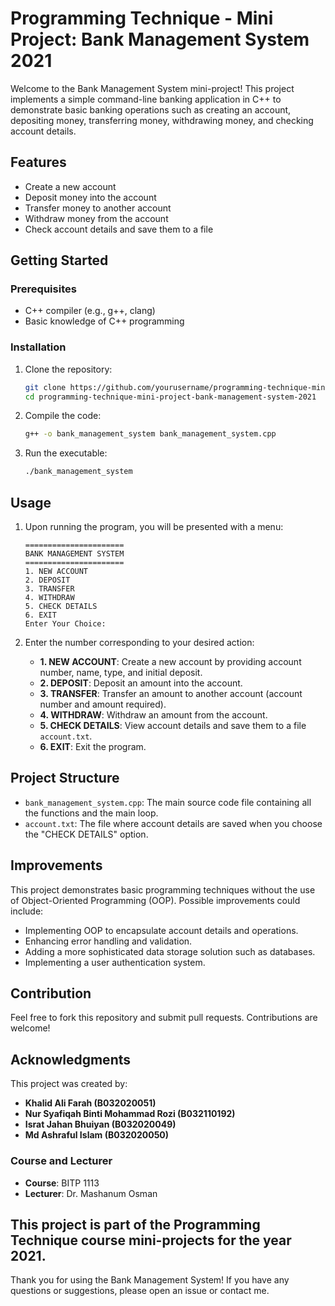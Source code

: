 # Programming Technique - Mini Project: Bank Management System 2021

Welcome to the Bank Management System mini-project! This project implements a simple command-line banking application in C++ to demonstrate basic banking operations such as creating an account, depositing money, transferring money, withdrawing money, and checking account details.

## Features

- Create a new account
- Deposit money into the account
- Transfer money to another account
- Withdraw money from the account
- Check account details and save them to a file

## Getting Started

### Prerequisites

- C++ compiler (e.g., g++, clang)
- Basic knowledge of C++ programming

### Installation

1. Clone the repository:
    ```bash
    git clone https://github.com/yourusername/programming-technique-mini-project-bank-management-system-2021.git
    cd programming-technique-mini-project-bank-management-system-2021
    ```

2. Compile the code:
    ```bash
    g++ -o bank_management_system bank_management_system.cpp
    ```

3. Run the executable:
    ```bash
    ./bank_management_system
    ```

## Usage

1. Upon running the program, you will be presented with a menu:
    ```
    ======================
    BANK MANAGEMENT SYSTEM
    ======================
    1. NEW ACCOUNT
    2. DEPOSIT
    3. TRANSFER
    4. WITHDRAW
    5. CHECK DETAILS
    6. EXIT
    Enter Your Choice:
    ```

2. Enter the number corresponding to your desired action:
    - **1. NEW ACCOUNT**: Create a new account by providing account number, name, type, and initial deposit.
    - **2. DEPOSIT**: Deposit an amount into the account.
    - **3. TRANSFER**: Transfer an amount to another account (account number and amount required).
    - **4. WITHDRAW**: Withdraw an amount from the account.
    - **5. CHECK DETAILS**: View account details and save them to a file `account.txt`.
    - **6. EXIT**: Exit the program.

## Project Structure

- `bank_management_system.cpp`: The main source code file containing all the functions and the main loop.
- `account.txt`: The file where account details are saved when you choose the "CHECK DETAILS" option.

## Improvements

This project demonstrates basic programming techniques without the use of Object-Oriented Programming (OOP). Possible improvements could include:
- Implementing OOP to encapsulate account details and operations.
- Enhancing error handling and validation.
- Adding a more sophisticated data storage solution such as databases.
- Implementing a user authentication system.

## Contribution

Feel free to fork this repository and submit pull requests. Contributions are welcome!


## Acknowledgments

This project was created by:
- **Khalid Ali Farah (B032020051)**
- **Nur Syafiqah Binti Mohammad Rozi (B032110192)**
- **Israt Jahan Bhuiyan (B032020049)**
- **Md Ashraful Islam (B032020050)**

### Course and Lecturer

- **Course**: BITP 1113
- **Lecturer**: Dr. Mashanum Osman

This project is part of the Programming Technique course mini-projects for the year 2021.
---

Thank you for using the Bank Management System! If you have any questions or suggestions, please open an issue or contact me.
